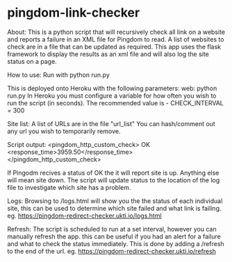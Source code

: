 # pingdom-link-checker

About:
This is a python script that will recursively check all link on a website and reports a failure in an XML file for Pingdom to read.  A list of websites to check are in a file that can be updated as required.  This app uses the flask framework to display the results as an xml file and will also log the site status on a page.

How to use:
Run with
		python run.py

This is deployed onto Heroku with the following parameters:
		web: python run.py
In Heroku you must configure a variable for how often you wish to run the script (in seconds). The recommended value is - CHECK_INTERVAL = 300

Site list:
A list of URLs are in the file "url_list"
You can hash/comment out any url you wish to temporarily remove.

Script output:
		<?xml version="1.0" encoding="UTF-8"?>
		<pingdom_http_custom_check>
		<status>OK</status>
		<response_time>3959.50</response_time>
		</pingdom_http_custom_check>

If Pingodm recives a status of OK the it will report site is up.  Anything else will mean site down.  The script will update status to the location of the log file to investigate which site has a problem.

Logs:
Browsing to /logs.html will show you the the status of each individual site, this can be used to determine which site failed and what link is failing. eg. 
		https://pingdom-redirect-checker.ukti.io/logs.html

Refresh:
The script is scheduled to run at a set interval, however you can manually refresh the app.  this can be useful if you had an alert for a failure and what to check the status immediately.  This is done by adding a /refresh to the end of the url. eg. 
		https://pingdom-redirect-checker.ukti.io/refresh

